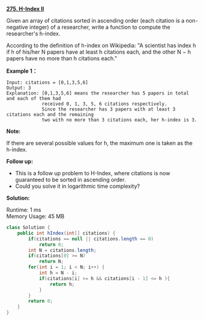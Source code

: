 **[275. H-Index II](https://leetcode.com/problems/h-index-ii/)**

Given an array of citations sorted in ascending order (each citation is a non-negative integer) of a researcher, write a function to compute the researcher's h-index.

According to the definition of h-index on Wikipedia: "A scientist has index h if h of his/her N papers have at least h citations each, and the other N − h papers have no more than h citations each."

**Example 1：**

```
Input: citations = [0,1,3,5,6]
Output: 3 
Explanation: [0,1,3,5,6] means the researcher has 5 papers in total and each of them had 
             received 0, 1, 3, 5, 6 citations respectively. 
             Since the researcher has 3 papers with at least 3 citations each and the remaining 
             two with no more than 3 citations each, her h-index is 3.

```

**Note:**

If there are several possible values for h, the maximum one is taken as the h-index.

**Follow up:**

* This is a follow up problem to H-Index, where citations is now guaranteed to be sorted in ascending order.
* Could you solve it in logarithmic time complexity?

**Solution:**

Runtime: 1 ms<br/>
Memory Usage: 45 MB

```java
class Solution {
    public int hIndex(int[] citations) {
        if(citations == null || citations.length == 0)
            return 0;
        int N = citations.length;
        if(citations[0] >= N)
            return N;
        for(int i = 1; i < N; i++) {
            int h = N - i;
            if(citations[i] >= h && citations[i - 1] <= h ){                
                return h;
            } 
        }
        return 0; 
    }
}

```


